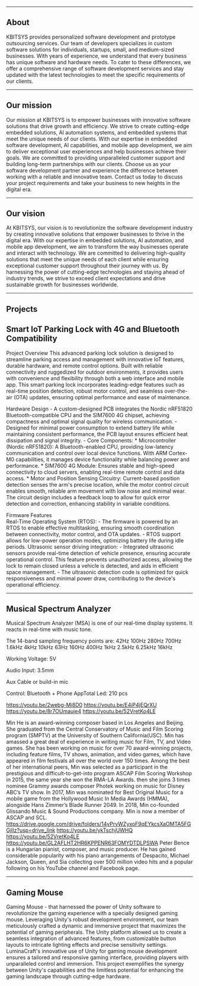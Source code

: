 ----------------------------------------------------------
About
----------------------------------------------------------
KBITSYS provides personalized software development and prototype outsourcing services. Our team of developers specializes in custom software solutions for individuals, startups, small, and medium-sized businesses. With years of experience, we understand that every business has unique software and hardware needs. To cater to these differences, we offer a comprehensive range of software development services and stay updated with the latest technologies to meet the specific requirements of our clients.

----------------------------------------------------------
Our mission
----------------------------------------------------------
Our mission at KBITSYS is to empower businesses with innovative software solutions that drive growth and efficiency. We strive to create cutting-edge embedded solutions, AI automation systems, and embedded systems that meet the unique needs of our clients. With our expertise in embedded software development, AI capabilities, and mobile app development, we aim to deliver exceptional user experiences and help businesses achieve their goals. We are committed to providing unparalleled customer support and building long-term partnerships with our clients. Choose us as your software development partner and experience the difference between working with a reliable and innovative team. Contact us today to discuss your project requirements and take your business to new heights in the digital era.

----------------------------------------------------------
Our vision
----------------------------------------------------------
At KBITSYS, our vision is to revolutionize the software development industry by creating innovative solutions that empower businesses to thrive in the digital era. With our expertise in embedded solutions, AI automation, and mobile app development, we aim to transform the way businesses operate and interact with technology. We are committed to delivering high-quality solutions that meet the unique needs of each client while ensuring exceptional customer support throughout their journey with us. By harnessing the power of cutting-edge technologies and staying ahead of industry trends, we strive to exceed client expectations and drive sustainable growth for businesses worldwide.


----------------------------------------------------------
Projects
----------------------------------------------------------
Smart IoT Parking Lock with 4G and Bluetooth Compatibility
----------------------------------------------------------
Project Overview
This advanced parking lock solution is designed to streamline parking access and management with innovative IoT features, durable hardware, and remote control options. Built with reliable connectivity and ruggedized for outdoor environments, it provides users with convenience and flexibility through both a web interface and mobile app. This smart parking lock incorporates leading-edge features such as real-time position detection, robust motor control, and seamless over-the-air (OTA) updates, ensuring optimal performance and ease of maintenance.


Hardware Design
	- A custom-designed PCB integrates the Nordic nRF51820 Bluetooth-compatible CPU and the SIM7600 4G chipset, achieving compactness and optimal signal quality for wireless communication.
	- Designed for minimal power consumption to extend battery life while maintaining consistent performance, the PCB layout ensures efficient heat dissipation and signal integrity.
	- Core Components:
		* Microcontroller (Nordic nRF51820): A Bluetooth-enabled CPU, providing low-latency communication and control over local device functions. With ARM Cortex-M0 capabilities, it manages device functionality while balancing power and performance.
		* SIM7600 4G Module: Ensures stable and high-speed connectivity to cloud servers, enabling real-time remote control and data access.
		* Motor and Position Sensing Circuitry:
			Current-based position detection senses the arm's precise location, while the motor control circuit enables smooth, reliable arm movement with low noise and minimal wear.
			The circuit design includes a feedback loop to allow for quick error detection and correction, enhancing stability in variable conditions.
			


Firmware Features		
	Real-Time Operating System (RTOS):
		- The firmware is powered by an RTOS to enable effective multitasking, ensuring smooth coordination between 	connectivity, motor control, and OTA updates.
		- RTOS support allows for low-power operation modes, optimizing battery life during idle periods.
	Ultrasonic sensor driving integration:
		- Integrated ultrasonic sensors provide real-time detection of vehicle presence, ensuring accurate operational control. This feature prevents unauthorized access, allowing the lock to remain closed unless a vehicle is detected, and aids in efficient space management.
		- The ultrasonic detection code is optimized for quick responsiveness and minimal power draw, contributing to the device's operational efficiency.
		
----------------------------------------------------------
Musical Spectrum Analyzer
----------------------------------------------------------
Musical Spectrum Analyzer (MSA) is one of our real-time display systems. It reacts in real-time with music tone.

The 14-band sampling frequency points are: 42Hz 100Hz 280Hz 700Hz 1.6kHz 4kHz 10kHz 63Hz 160Hz 400Hz 1kHz 2.5kHz 6.25kHz 16kHz

Working Voltage: 5V

Audio Input: 3.5mm

Aux Cable or build-in mic

Control: Bluetooth + Phone AppTotal Led: 210 pcs

https://youtu.be/2webg-Mi8D0
https://youtu.be/E4iP4jEQrXU
https://youtu.be/8r7OUmauje4
https://youtu.be/52VretKo4LE

Min He is an award-winning composer based in Los Angeles and Beijing. She graduated from the Central Conservatory of Music and Film Scoring program (SMPTV) at the University of Southern California(USC). Min has amassed a great deal of experience in writing music for Film, TV, and Video games.  She has been working on music for over 70 award-winning projects, including feature films, TV shows, animation, and video games, which have appeared in film festivals all over the world over 150 times. Among the best of her international peers, Min was selected as a participant in the prestigious and difficult-to-get-into program ASCAP Film Scoring Workshop in 2015, the same year she won the RMA-LA Awards. then she joins 3 times nominee Grammy awards composer Photek working on music for Disney ABC’s TV show. In 2017, Min was nominated for Best Original Music for a mobile game from the Hollywood Music In Media Awards (HMMA), alongside Hans Zimmer’s Blade Runner 2049. In 2018, Min co-founded Glissando Music & Sound Productions company. Min is now a member of ASCAP and SCL.
https://drive.google.com/drive/folders/14vPrvWZyxoF9qEYkcsXaOMTA5FGGjlIz?usp=drive_link
https://youtu.be/ykTschjUWHQ
https://youtu.be/52VretKo4LE
https://youtu.be/GL2AFLHT2HR6KPPENR63FOMYDTDLPSWA
Peter Bence is a Hungarian pianist, composer, and music producer. He has gained considerable popularity with his piano arrangements of Despacito, Michael Jackson, Queen, and Sia collecting over 500 million video hits and a popular following on his YouTube channel and Facebook page.

----------------------------------------------------------
Gaming Mouse
----------------------------------------------------------
Gaming Mouse - that harnessed the power of Unity software to revolutionize the gaming experience with a specially designed gaming mouse. Leveraging Unity's robust development environment, our team meticulously crafted a dynamic and immersive project that maximizes the potential of gaming peripherals. The Unity platform allowed us to create a seamless integration of advanced features, from customizable button layouts to intricate lighting effects and precise sensitivity settings. LuminaCraft's innovative use of Unity for gaming mouse development ensures a tailored and responsive gaming interface, providing players with unparalleled control and immersion. This project exemplifies the synergy between Unity's capabilities and the limitless potential for enhancing the gaming landscape through cutting-edge hardware.
